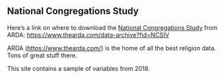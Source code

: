 ## National Congregations Study

Here’s a link on where to download the [National Congregations
Study](https://www.thearda.com/data-archive?fid=NCSIV) from ARDA:
<https://www.thearda.com/data-archive?fid=NCSIV>

ARDA (<https://www.thearda.com/>) is the home of all the best religion
data. Tons of great stuff there.

This site contains a sample of variables from 2018.
